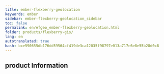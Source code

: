 ```yaml
--- 
title: ember-flexberry-geolocation 
keywords: ember 
sidebar: ember-flexberry-geolocation_sidebar 
toc: false 
permalink: en/efgeo_ember-flexberry-geolocation.html 
folder: products/flexberry-gis/ 
lang: en 
autotranslated: true 
hash: bce590655db176dd59564cf419de3ca12035f98797e013a717e6e8e55b28d0c8 
--- 
```


## product Information 



